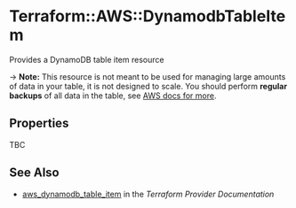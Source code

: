 # Terraform::AWS::DynamodbTableItem

Provides a DynamoDB table item resource

-> **Note:** This resource is not meant to be used for managing large amounts of data in your table, it is not designed to scale.
  You should perform **regular backups** of all data in the table, see [AWS docs for more](https://docs.aws.amazon.com/amazondynamodb/latest/developerguide/BackupRestore.html).

## Properties

TBC

## See Also

* [aws_dynamodb_table_item](https://www.terraform.io/docs/providers/aws/r/dynamodb_table_item.html) in the _Terraform Provider Documentation_